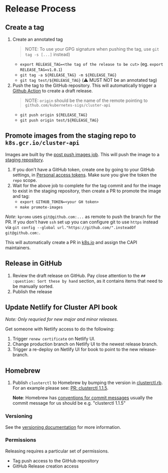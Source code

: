 # Release Process

## Create a tag

1. Create an annotated tag
   > NOTE: To use your GPG signature when pushing the tag, use `git tag -s [...]` instead)
   - `export RELEASE_TAG=<the tag of the release to be cut>` (eg. `export RELEASE_TAG=v1.0.1`)
   - `git tag -a ${RELEASE_TAG} -m ${RELEASE_TAG}`
   - `git tag test/${RELEASE_TAG}` (:warning: MUST NOT be an annotated tag)
1. Push the tag to the GitHub repository. This will automatically trigger a [Github Action](https://github.com/kubernetes-sigs/cluster-api/actions) to create a draft release.
   > NOTE: `origin` should be the name of the remote pointing to `github.com/kubernetes-sigs/cluster-api`
   - `git push origin ${RELEASE_TAG}`
   - `git push origin test/${RELEASE_TAG}`

## Promote images from the staging repo to `k8s.gcr.io/cluster-api`

Images are built by the [post push images job](https://testgrid.k8s.io/sig-cluster-lifecycle-image-pushes#post-cluster-api-push-images). This will push the image to a [staging repository](https://console.cloud.google.com/gcr/images/k8s-staging-cluster-api).

1. If you don't have a GitHub token, create one by going to your GitHub settings, in [Personal access tokens](https://github.com/settings/tokens). Make sure you give the token the `repo` scope.
1. Wait for the above job to complete for the tag commit and for the image to exist in the staging repository, then create a PR to promote the image and tag:
   - `export GITHUB_TOKEN=<your GH token>`
   - `make promote-images`

*Note*: `kpromo` uses `git@github.com:...` as remote to push the branch for the PR. If you don't have `ssh` set up you can configure 
        git to use `https` instead via `git config --global url."https://github.com/".insteadOf git@github.com:`.

This will automatically create a PR in [k8s.io](https://github.com/kubernetes/k8s.io) and assign the CAPI maintainers.

## Release in GitHub

1. Review the draft release on GitHub. Pay close attention to the `## :question: Sort these by hand` section, as it contains items that need to be manually sorted.
1. Publish the release

## Update Netlify for Cluster API book

_Note: Only requried for new major and minor releases._

Get someone with Netlify access to do the following:

1. Trigger `renew certificate` on Netlify UI.
1. Change production branch on Netlify UI to the newest release branch.
1. Trigger a re-deploy on Netlify UI for book to point to the new release-branch.

## Homebrew

1. Publish `clusterctl` to Homebrew by bumping the version in [clusterctl.rb](https://github.com/Homebrew/homebrew-core/blob/master/Formula/clusterctl.rb).
   For an example please see: [PR: clusterctl 1.1.5](https://github.com/Homebrew/homebrew-core/pull/105075/files).

   **Note**: Homebrew has [conventions for commit messages](https://docs.brew.sh/Formula-Cookbook#commit) usually 
   the commit message for us should be e.g. "clusterctl 1.1.5"

### Versioning

See the [versioning documentation](./../../CONTRIBUTING.md#versioning) for more information.

### Permissions

Releasing requires a particular set of permissions.

* Tag push access to the GitHub repository
* GitHub Release creation access
